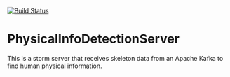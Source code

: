[![Build Status](https://travis-ci.org/AminSojoudi/PhysicalInfoDetectionServer.svg?branch=master)](https://travis-ci.org/AminSojoudi/PhysicalInfoDetectionServer)

PhysicalInfoDetectionServer
===========================

This is a storm server that receives skeleton data from an Apache Kafka to find human physical information.
